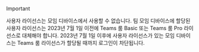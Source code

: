 > [!IMPORTANT]
> 사용자 라이선스는 모임 디바이스에서 사용할 수 없습니다. 팀 모임 디바이스에 할당된 사용자 라이선스는 2023년 7월 1일 이전에 Teams 룸 Basic 또는 Teams 룸 Pro 라이선스로 대체해야 합니다. 2023년 7월 1일 이후에 사용자 라이선스가 있는 모임 디바이스는 Teams 룸 라이선스가 할당될 때까지 로그인이 차단됩니다.